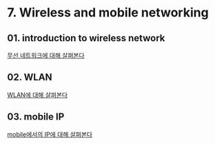 # 7. Wireless and mobile networking

## 01. introduction to wireless network

[무선 네트워크에 대해 살펴본다](./01.%20introduction%20to%20wireless%20network/)

## 02. WLAN

[WLAN에 대해 살펴본다](./02.%20WLAN/)

## 03. mobile IP

[mobile에서의 IP에 대해 살펴본다](./03.%20mobile%20IP/)
